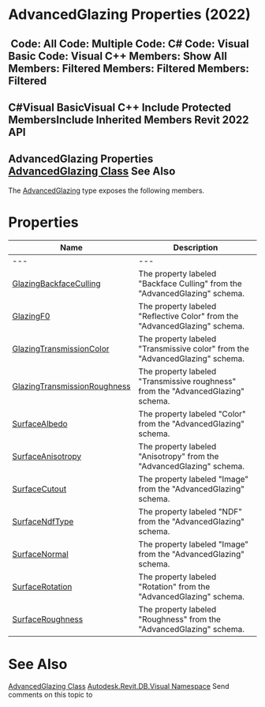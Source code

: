 # AdvancedGlazing Properties (2022)

﻿
 Code: All Code: Multiple Code: C# Code: Visual Basic Code: Visual C++  Members: Show All Members: Filtered Members: Filtered Members: Filtered   
---  
C#Visual BasicVisual C++
Include Protected MembersInclude Inherited Members
Revit 2022 API  
---  
AdvancedGlazing Properties  
[AdvancedGlazing Class](8f4007d6-eab7-39d3-69b6-18443f9350e5.md "AdvancedGlazing Class") See Also  
---  
The [AdvancedGlazing](8f4007d6-eab7-39d3-69b6-18443f9350e5.md "AdvancedGlazing Class") type exposes the following members.
# Properties
| Name | Description |
| --- | --- |
| --- | --- | --- |
| [GlazingBackfaceCulling](64cad8cb-1abc-ecb0-2643-f57aa5255872.md "GlazingBackfaceCulling Property") | The property labeled "Backface Culling" from the "AdvancedGlazing" schema. |
| [GlazingF0](42c68abe-2e0b-b79e-b222-6f219e0d25dd.md "GlazingF0 Property") | The property labeled "Reflective Color" from the "AdvancedGlazing" schema. |
| [GlazingTransmissionColor](59b879fa-8658-206a-e3e4-ee33c981d1b6.md "GlazingTransmissionColor Property") | The property labeled "Transmissive color" from the "AdvancedGlazing" schema. |
| [GlazingTransmissionRoughness](cda083b6-1e67-b66c-b88d-f8adf30071cd.md "GlazingTransmissionRoughness Property") | The property labeled "Transmissive roughness" from the "AdvancedGlazing" schema. |
| [SurfaceAlbedo](e2f44c01-49a7-59ba-0cea-ef56d5cc0d2f.md "SurfaceAlbedo Property") | The property labeled "Color" from the "AdvancedGlazing" schema. |
| [SurfaceAnisotropy](80909a07-6a2f-47d1-0527-b0e448e1d3b7.md "SurfaceAnisotropy Property") | The property labeled "Anisotropy" from the "AdvancedGlazing" schema. |
| [SurfaceCutout](899813d4-994f-c049-7efa-6460778a554c.md "SurfaceCutout Property") | The property labeled "Image" from the "AdvancedGlazing" schema. |
| [SurfaceNdfType](2227a9e4-337e-7b10-c68e-8971aa5950fb.md "SurfaceNdfType Property") | The property labeled "NDF" from the "AdvancedGlazing" schema. |
| [SurfaceNormal](86af03a8-6dc5-c6c5-2ee3-1478f7919574.md "SurfaceNormal Property") | The property labeled "Image" from the "AdvancedGlazing" schema. |
| [SurfaceRotation](4c2d7e67-a5fe-52a3-d6c8-1e47b507725d.md "SurfaceRotation Property") | The property labeled "Rotation" from the "AdvancedGlazing" schema. |
| [SurfaceRoughness](a337ddf1-9783-a5c6-7fc5-c0a16b00d490.md "SurfaceRoughness Property") | The property labeled "Roughness" from the "AdvancedGlazing" schema. |

# See Also
[AdvancedGlazing Class](8f4007d6-eab7-39d3-69b6-18443f9350e5.md "AdvancedGlazing Class")
[Autodesk.Revit.DB.Visual Namespace](f5a10581-6ac2-be19-0e32-f87d05bc8b83.md "Autodesk.Revit.DB.Visual Namespace")
Send comments on this topic to 